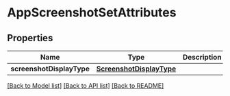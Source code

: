 # AppScreenshotSetAttributes

## Properties
Name | Type | Description | Notes
------------ | ------------- | ------------- | -------------
**screenshotDisplayType** | [**ScreenshotDisplayType**](ScreenshotDisplayType.md) |  | [optional] 

[[Back to Model list]](../README.md#documentation-for-models) [[Back to API list]](../README.md#documentation-for-api-endpoints) [[Back to README]](../README.md)


